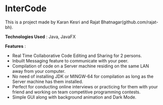 # InterCode
This is a project made by Karan Kesri and Rajat Bhatnagar(github.com/rajat-bh).

**Technologies Used** : Java, JavaFX

**Features** :
 - Real Time Collaborative Code Editing and Sharing for 2 persons.
 - Inbuilt Messaging feature to communicate with your peer.
 - Compilation of code on a Server machine residing on the same LAN away from your computer.
 - No need of installing JDK or MINGW-64 for compilation as long as the Server machine has them installed.
 - Perfect for conducting online interviews or practicing for them with your friend and working on team competitive programming contests.
 - Simple GUI along with background animation and Dark Mode.  
